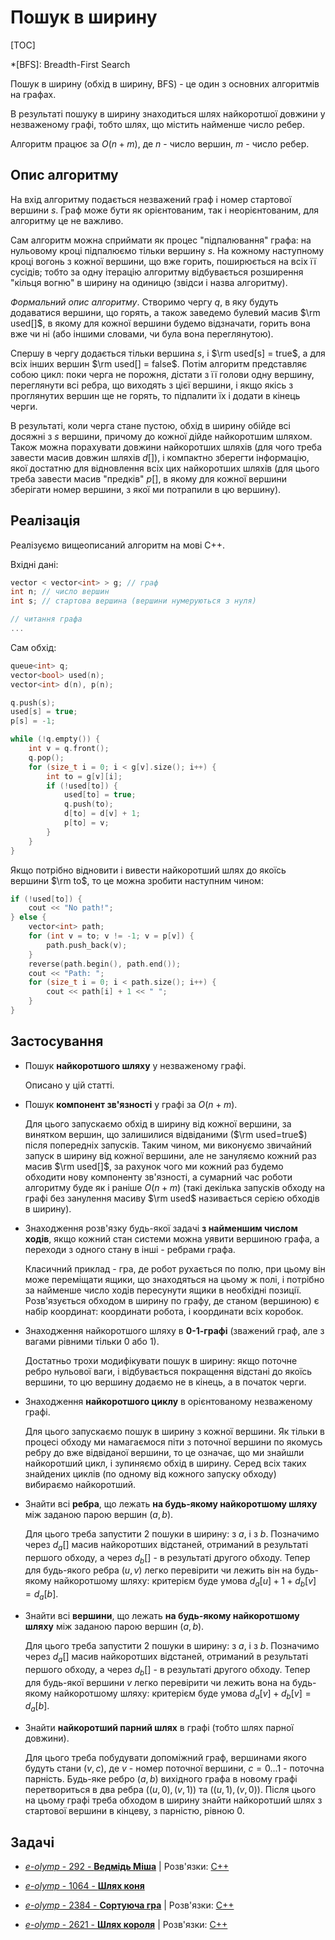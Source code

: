 # Пошук в ширину

[TOC]

*[BFS]: Breadth-First Search

Пошук в ширину (обхід в ширину, BFS) - це один з основних алгоритмів на графах.

В результаті пошуку в ширину знаходиться шлях найкоротшої довжини у незваженому
графі, тобто шлях, що містить найменше число ребер.

Алгоритм працює за $O(n+m)$, де $n$ - число вершин, $m$ - число ребер.

## Опис алгоритму

На вхід алгоритму подається незважений граф і номер стартової вершини $s$. Граф
може бути як орієнтованим, так і неорієнтованим, для алгоритму це не важливо.

Сам алгоритм можна сприймати як процес "підпалювання" графа: на нульовому кроці
підпалюємо тільки вершину $s$. На кожному наступному кроці вогонь з кожної
вершини, що вже горить, поширюється на всіх її сусідів; тобто за одну ітерацію
алгоритму відбувається розширення "кільця вогню" в ширину на одиницю (звідси і
назва алгоритму).

*Формальний опис алгоритму*. Створимо чергу $q$, в яку будуть додаватися
вершини, що горять, а також заведемо булевий масив $\rm used[]$, в якому для
кожної вершини будемо відзначати, горить вона вже чи ні (або іншими словами, чи
була вона переглянутою).

Спершу в чергу додається тільки вершина $s$, і $\rm used[s] = true$, а для всіх
інших вершин $\rm used[] = false$. Потім алгоритм представляє собою цикл: поки
черга не порожня, дістати з її голови одну вершину, переглянути всі ребра, що
виходять з цієї вершини, і якщо якісь з проглянутих вершин ще не горять, то
підпалити їх і додати в кінець черги.

В результаті, коли черга стане пустою, обхід в ширину обійде всі досяжні з $s$
вершини, причому до кожної дійде найкоротшим шляхом. Також можна порахувати
довжини найкоротших шляхів (для чого треба завести масив довжин шляхів $d[]$), і
компактно зберегти інформацію, якої достатню для відновлення всіх цих
найкоротших шляхів (для цього треба завести масив "предків" $p[]$, в якому для
кожної вершини зберігати номер вершини, з якої ми потрапили в цю вершину).

## Реалізація

Реалізуємо вищеописаний алгоритм на мові C++.

Вхідні дані:

<!--- bfs_input -->
``` cpp
vector < vector<int> > g; // граф
int n; // число вершин
int s; // стартова вершина (вершини нумеруються з нуля)

// читання графа
...
```

Сам обхід:

<!--- bfs -->
``` cpp
queue<int> q;
vector<bool> used(n);
vector<int> d(n), p(n);

q.push(s);
used[s] = true;
p[s] = -1;

while (!q.empty()) {
    int v = q.front();
    q.pop();
    for (size_t i = 0; i < g[v].size(); i++) {
        int to = g[v][i];
        if (!used[to]) {
            used[to] = true;
            q.push(to);
            d[to] = d[v] + 1;
            p[to] = v;
        }
    }
}
```

Якщо потрібно відновити і вивести найкоротший шлях до якоїсь вершини $\rm to$,
то це можна зробити наступним чином:

<!--- bfs_restore_path -->
``` cpp
if (!used[to]) {
    cout << "No path!";
} else {
    vector<int> path;
    for (int v = to; v != -1; v = p[v]) {
        path.push_back(v);
    }
    reverse(path.begin(), path.end());
    cout << "Path: ";
    for (size_t i = 0; i < path.size(); i++) {
        cout << path[i] + 1 << " ";
    }
}
```

## Застосування

* Пошук **найкоротшого шляху** у незваженому графі.

    Описано у цій статті.

* Пошук **компонент зв'язності** у графі за $O(n+m)$.

    Для цього запускаємо обхід в ширину від кожної вершини, за винятком вершин,
    що залишилися відвіданими ($\rm used=true$) після попередніх запусків. Таким
    чином, ми виконуємо звичайний запуск в ширину від кожної вершини, але не
    зануляємо кожний раз масив $\rm used[]$, за рахунок чого ми кожний раз
    будемо обходити нову компоненту зв'язності, а сумарний час роботи алгоритму
    буде як і раніше $O(n+m)$ (такі декілька запусків обходу на графі без
    занулення масиву $\rm used$ називається серією обходів в ширину).

* Знаходження розв'язку будь-якої задачі **з найменшим числом ходів**, якщо
  кожний стан системи можна уявити вершиною графа, а переходи з одного стану в
  інші - ребрами графа.

    Класичний приклад - гра, де робот рухається по полю, при цьому він може
    переміщати ящики, що знаходяться на цьому ж полі, і потрібно за найменше
    число ходів пересунути ящики в необхідні позиції. Розв'язується обходом в
    ширину по графу, де станом (вершиною) є набір координат: координати робота,
    і координати всіх коробок.

* Знаходження найкоротшого шляху в **0-1-графі** (зважений граф, але з вагами
  рівними тільки 0 або 1).

    Достатньо трохи модифікувати пошук в ширину: якщо поточне ребро нульової
    ваги, і відбувається покращення відстані до якоїсь вершини, то цю вершину
    додаємо не в кінець, а в початок черги.

* Знаходження **найкоротшого циклу** в орієнтованому незваженому графі.

    Для цього запускаємо пошук в ширину з кожної вершини. Як тільки в процесі
    обходу ми намагаємося піти з поточної вершини по якомусь ребру до вже
    відвіданої вершини, то це означає, що ми знайшли найкоротший цикл, і
    зупиняємо обхід в ширину. Серед всіх таких знайдених циклів (по одному від
    кожного запуску обходу) вибираємо найкоротший.

* Знайти всі **ребра**, що лежать **на будь-якому найкоротшому шляху** між
  заданою парою вершин $(a,b)$.

    Для цього треба запустити 2 пошуки в ширину: з $a$, і з $b$. Позначимо через
    $d_a[]$ масив найкоротших відстаней, отриманий в результаті першого обходу,
    а через $d_b[]$ - в результаті другого обходу. Тепер для будь-якого ребра
    $(u,v)$ легко перевірити чи лежить він на будь-якому найкоротшому шляху:
    критерієм буде умова $d_a[u] + 1 + d_b[v] = d_a[b]$.

* Знайти всі **вершини**, що лежать **на будь-якому найкоротшому шляху** між
  заданою парою вершин $(a,b)$.

    Для цього треба запустити 2 пошуки в ширину: з $a$, і з $b$. Позначимо через
    $d_a[]$ масив найкоротших відстаней, отриманий в результаті першого обходу,
    а через $d_b[]$ - в результаті другого обходу. Тепер для будь-якої вершини
    $v$ легко перевірити чи лежить вона на будь-якому найкоротшому шляху:
    критерієм буде умова $d_a[v] + d_b[v] = d_a[b]$.

* Знайти **найкоротший парний шлях** в графі (тобто шлях парної довжини).

    Для цього треба побудувати допоміжний граф, вершинами якого будуть стани
    $(v,c)$, де $v$ - номер поточної вершини, $c = 0 \ldots 1$ - поточна
    парність. Будь-яке ребро $(a,b)$ вихідного графа в новому графі
    перетвориться в два ребра $((u,0),(v,1))$ та $((u,1),(v,0))$. Після цього на
    цьому графі треба обходом в ширину знайти найкоротший шлях з стартової
    вершини в кінцеву, з парністю, рівною 0.

## Задачі

* [*e-olymp* - 292 - **Ведмідь Міша**](https://www.e-olymp.com/uk/problems/292)
  | Розв'язки:
  [C++](https://github.com/memo735/e-olymp/blob/master/0000-0999/0292%20-%20Mecho%20-%20Медведь%20Миша.cpp)

* [*e-olymp* - 1064 - **Шлях коня**](https://www.e-olymp.com/uk/problems/1064)

* [*e-olymp* - 2384 - **Сортуюча
  гра**](https://www.e-olymp.com/uk/problems/2384) | Розв'язки:
  [C++](https://github.com/memo735/e-olymp/blob/master/2000-2999/2384%20-%20Sorting%20Game%20-%20Сортирующая%20игра%20-%20Sıralama%20oyunu%20-%20Сортуюча%20гра.cpp)

* [*e-olymp* - 2621 - **Шлях короля**](https://www.e-olymp.com/uk/problems/2621)
  | Розв'язки:
  [C++](https://github.com/memo735/e-olymp/blob/master/2000-2999/2621%20-%20Kings%20Tour%20-%20Путь%20короля%20-%20Şahın%20yolu%20-%20Шлях%20короля.cpp)
